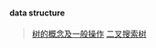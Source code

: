 #### data structure


> [树的概念及一般操作](https://github.com/DingKingTim/datastructure/blob/master/tree/tree/readme.md)
> [二叉搜索树](https://github.com/DingKingTim/datastructure/blob/master/tree/bsttree/readme.md)
